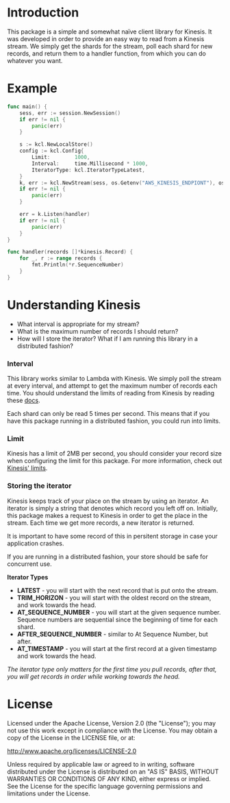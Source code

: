 # Introduction
This package is a simple and somewhat naïve client library for Kinesis. It was developed in order to provide an easy way to read from a Kinesis stream. We simply get the shards for the stream, poll each shard for new records, and return them to a handler function, from which you can do whatever you want.

# Example
```go
func main() {
	sess, err := session.NewSession()
	if err != nil {
		panic(err)
	}

	s := kcl.NewLocalStore()
	config := kcl.Config{
		Limit:        1000,
		Interval:     time.Millisecond * 1000,
		IteratorType: kcl.IteratorTypeLatest,
	}
	k, err := kcl.NewStream(sess, os.Getenv("AWS_KINESIS_ENDPIONT"), os.Getenv("AWS_KINESIS_STREAM"), s, config)
	if err != nil {
		panic(err)
	}

	err = k.Listen(handler)
	if err != nil {
		panic(err)
	}
}

func handler(records []*kinesis.Record) {
	for _, r := range records {
		fmt.Println(*r.SequenceNumber)
	}
}
```

# Understanding Kinesis
* What interval is appropriate for my stream?
* What is the maximum number of records I should return?
* How will I store the iterator? What if I am running this library in a distributed fashion?

### Interval
This library works similar to Lambda with Kinesis. We simply poll the stream at every interval, and attempt to get the maximum number of records each time. You should understand the limits of reading from Kinesis by reading these [docs](http://docs.aws.amazon.com/streams/latest/dev/service-sizes-and-limits.html).

Each shard can only be read 5 times per second. This means that if you have this package running in a distributed fashion, you could run into limits.

### Limit
Kinesis has a limit of 2MB per second, you should consider your record size when configuring the limit for this package. For more information, check out [Kinesis' limits](http://docs.aws.amazon.com/streams/latest/dev/service-sizes-and-limits.html).

### Storing the iterator
Kinesis keeps track of your place on the stream by using an iterator. An iterator is simply a string that denotes which record you left off on. Initially, this package makes a request to Kinesis in order to get the place in the stream. Each time we get more records, a new iterator is returned.

It is important to have some record of this in persitent storage in case your application crashes.

If you are running in a distributed fashion, your store should be safe for concurrent use.

**Iterator Types**
* **LATEST** - you will start with the next record that is put onto the stream.
* **TRIM_HORIZON** - you will start with the oldest record on the stream, and work towards the head.
* **AT_SEQUENCE_NUMBER** - you will start at the given sequence number. Sequence numbers are sequential since the beginning of time for each shard.
* **AFTER_SEQUENCE_NUMBER** - similar to At Sequence Number, but after.
* **AT_TIMESTAMP** - you will start at the first record at a given timestamp and work towards the head.

_The iterator type only matters for the first time you pull records, after that, you will get records in order while working towards the head._

# License
Licensed under the Apache License, Version 2.0 (the "License"); you may not use this work except in compliance with the License. You may obtain a copy of the License in the LICENSE file, or at:

http://www.apache.org/licenses/LICENSE-2.0

Unless required by applicable law or agreed to in writing, software distributed under the License is distributed on an "AS IS" BASIS, WITHOUT WARRANTIES OR CONDITIONS OF ANY KIND, either express or implied. See the License for the specific language governing permissions and limitations under the License.